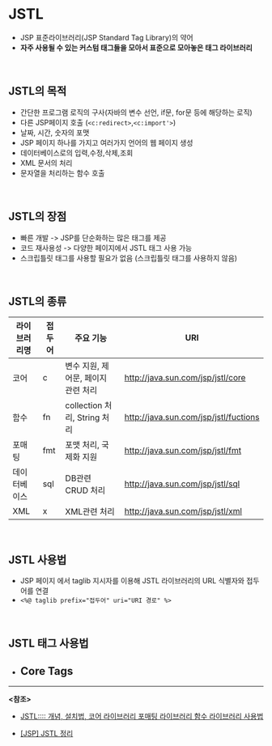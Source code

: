 # JSTL

- JSP 표준라이브러리(JSP Standard Tag Library)의 약어
- **자주 사용될 수 있는 커스텀 태그들을 모아서 표준으로 모아놓은 태그 라이브러리**

<BR>

## JSTL의 목적 

- 간단한 프로그램 로직의 구사(자바의 변수 선언, if문, for문 등에 해당하는 로직)
- 다른 JSP페이지 호출 (`<c:redirect>`,`<c:import'>`)
- 날짜, 시간, 숫자의 포맷
- JSP 페이지 하나를 가지고 여러가지 언어의 웹 페이지 생성
- 데이터베이스로의 입력,수정,삭제,조회
- XML 문서의 처리
- 문자열을 처리하는 함수 호출

<BR>

## JSTL의 장점

- 빠른 개발 -> JSP를 단순화하는 많은 태그를 제공
- 코드 재사용성 -> 다양한 페이지에서 JSTL 태그 사용 가능
- 스크립틀릿 태그를 사용할 필요가 없음 (스크립틀릿 태그를 사용하지 않음)

<BR>

## JSTL의 종류

| **라이브러리명** | 접두어 | **주요 기능**                       | **URI**                               |
| ---------------- | ------ | ----------------------------------- | ------------------------------------- |
| 코어             | c      | 변수 지원, 제어문, 페이지 관련 처리 | http://java.sun.com/jsp/jstl/core     |
| 함수             | fn     | collection 처리, String 처리        | http://java.sun.com/jsp/jstl/fuctions |
| 포매팅           | fmt    | 포맷 처리, 국제화 지원              | http://java.sun.com/jsp/jstl/fmt      |
| 데이터베이스     | sql    | DB관련 CRUD 처리                    | http://java.sun.com/jsp/jstl/sql      |
| XML              | x      | XML관련 처리                        | http://java.sun.com/jsp/jstl/xml      |

<BR>

## JSTL 사용법

- JSP 페이지 에서 taglib 지시자를 이용해 JSTL 라이브러리의 URL 식별자와 접두어를 연결
-  `<%@ taglib prefix="접두어" uri="URI 경로" %>` 

<BR>

## JSTL 태그 사용법

- **Core Tags**
  - 



------

**<참조>**

- [JSTL:::: 개념, 설치법, 코어 라이브러리 포매팅 라이브러리 함수 라이브러리 사용법](https://seven00.tistory.com/entry/JSTL%EA%B0%9C%EB%85%90%EC%84%A4%EC%B9%98%EB%B2%95%EC%BD%94%EC%96%B4-%EB%9D%BC%EC%9D%B4%EB%B8%8C%EB%9F%AC%EB%A6%AC-%ED%8F%AC%EB%A7%A4%ED%8C%85-%EB%9D%BC%EC%9D%B4%EB%B8%8C%EB%9F%AC%EB%A6%AC-%ED%95%A8%EC%88%98-%EB%9D%BC%EC%9D%B4%EB%B8%8C%EB%9F%AC%EB%A6%AC-%EC%82%AC%EC%9A%A9%EB%B2%95)

- [[JSP] JSTL 정리](https://velog.io/@ye050425/JSP-JSTL-%EC%A0%95%EB%A6%AC#xml-tags)

